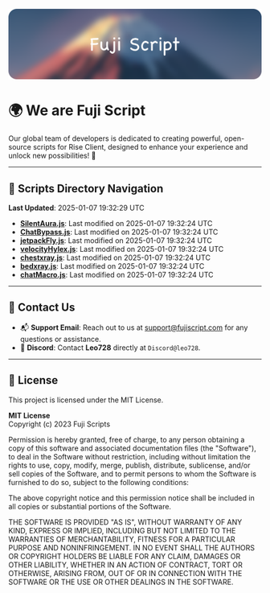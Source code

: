 ![Banner](.github/b.webp)

# 🌍 **We are Fuji Script**

Our global team of developers is dedicated to creating powerful, open-source scripts for Rise Client, designed to enhance your experience and unlock new possibilities! 🌟

---
<!-- SCRIPTS_NAVIGATION_START -->
## 📂 **Scripts Directory Navigation**

**Last Updated**: 2025-01-07 19:32:29 UTC

- **[SilentAura.js](scripts/SilentAura.js)**: Last modified on 2025-01-07 19:32:24 UTC
- **[ChatBypass.js](scripts/ChatBypass.js)**: Last modified on 2025-01-07 19:32:24 UTC
- **[jetpackFly.js](scripts/jetpackFly.js)**: Last modified on 2025-01-07 19:32:24 UTC
- **[velocityHylex.js](scripts/velocityHylex.js)**: Last modified on 2025-01-07 19:32:24 UTC
- **[chestxray.js](scripts/chestxray.js)**: Last modified on 2025-01-07 19:32:24 UTC
- **[bedxray.js](scripts/bedxray.js)**: Last modified on 2025-01-07 19:32:24 UTC
- **[chatMacro.js](scripts/chatMacro.js)**: Last modified on 2025-01-07 19:32:24 UTC

<!-- SCRIPTS_NAVIGATION_END -->

---

## 💬 **Contact Us**  
- 📬 **Support Email**: Reach out to us at [support@fujiscript.com](mailto:support@fujiscript.com) for any questions or assistance.  
- 💬 **Discord**: Contact **Leo728** directly at `Discord@leo728`.

---

## 📜 **License**

This project is licensed under the MIT License.  

**MIT License**  
Copyright (c) 2023 Fuji Scripts  

Permission is hereby granted, free of charge, to any person obtaining a copy of this software and associated documentation files (the "Software"), to deal in the Software without restriction, including without limitation the rights to use, copy, modify, merge, publish, distribute, sublicense, and/or sell copies of the Software, and to permit persons to whom the Software is furnished to do so, subject to the following conditions:  

The above copyright notice and this permission notice shall be included in all copies or substantial portions of the Software.  

THE SOFTWARE IS PROVIDED "AS IS", WITHOUT WARRANTY OF ANY KIND, EXPRESS OR IMPLIED, INCLUDING BUT NOT LIMITED TO THE WARRANTIES OF MERCHANTABILITY, FITNESS FOR A PARTICULAR PURPOSE AND NONINFRINGEMENT. IN NO EVENT SHALL THE AUTHORS OR COPYRIGHT HOLDERS BE LIABLE FOR ANY CLAIM, DAMAGES OR OTHER LIABILITY, WHETHER IN AN ACTION OF CONTRACT, TORT OR OTHERWISE, ARISING FROM, OUT OF OR IN CONNECTION WITH THE SOFTWARE OR THE USE OR OTHER DEALINGS IN THE SOFTWARE.  
